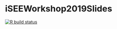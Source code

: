 
# iSEEWorkshop2019Slides

<!-- badges: start -->
[![R build status](https://github.com/iSEE/iSEEWorkshop2019Slides/workflows/render/badge.svg)](https://github.com/iSEE/iSEEWorkshop2019Slides/actions)
<!-- badges: end -->
